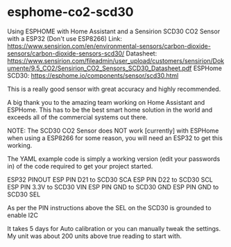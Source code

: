 # esphome-co2-scd30

Using ESPHOME with Home Assistant and a Sensirion SCD30 CO2 Sensor with a ESP32 (Don't use ESP8266)
Link: https://www.sensirion.com/en/environmental-sensors/carbon-dioxide-sensors/carbon-dioxide-sensors-scd30/
Datasheet: https://www.sensirion.com/fileadmin/user_upload/customers/sensirion/Dokumente/9.5_CO2/Sensirion_CO2_Sensors_SCD30_Datasheet.pdf
ESPHome SCD30: https://esphome.io/components/sensor/scd30.html

This is a really good sensor with great accuracy and highly recommended.

A big thank you to the amazing team working on Home Assistant and ESPHome.
This has to be the best smart home solution in the world and exceeds all of the commercial systems out there.

NOTE: The SCD30 CO2 Sensor does NOT work [currently] with ESPHome when using a ESP8266 for some reason, you will need an ESP32 to get this working.

The YAML example code is simply a working version (edit your passwords in) of the code required to get your project started.

ESP32 PINOUT
ESP PIN D21 to SCD30 SCA
ESP PIN D22 to SCD30 SCL
ESP PIN 3.3V to SCD30 VIN
ESP PIN GND to SCD30 GND
ESP PIN GND to SCD30 SEL

As per the PIN instructions above the SEL on the SCD30 is grounded to enable I2C

It takes 5 days for Auto calibration or you can manually tweak the settings.
My unit was about 200 units above true reading to start with.
